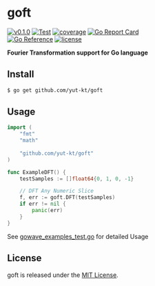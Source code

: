 # goft

[![v0.1.0](https://img.shields.io/github/v/release/yut-kt/goft?logoColor=ff69b4&style=social)]()
[![Test](https://github.com/yut-kt/goft/actions/workflows/default_branch_test.yaml/badge.svg)](https://github.com/yut-kt/gowave/actions/workflows/default_branch_test.yaml)
[![coverage](https://img.shields.io/badge/coverage-75.2%25-green)](https://raw.githubusercontent.com/yut-kt/gowave/main/coverage/v0.1.0)
[![Go Report Card](https://goreportcard.com/badge/github.com/yut-kt/goft)](https://goreportcard.com/report/github.com/yut-kt/gowave)  
[![Go Reference](https://pkg.go.dev/badge/github.com/yut-kt/goft.svg)](https://pkg.go.dev/github.com/yut-kt/goft)
[![license](http://img.shields.io/badge/license-MIT-red.svg?style=flat)](https://raw.githubusercontent.com/yut-kt/goft/main/LICENSE)


**Fourier Transformation support for Go language**

## Install
```bash
$ go get github.com/yut-kt/goft
```

## Usage
```go
import (
    "fmt"
    "math"
	
    "github.com/yut-kt/goft"
)

func ExampleDFT() {
    testSamples := []float64{0, 1, 0, -1}

    // DFT Any Numeric Slice
    f, err := goft.DFT(testSamples)
    if err != nil {
        panic(err)
    }
}
```

See [gowave_examples_test.go](https://github.com/yut-kt/goft/blob/main/goft_test.go) for detailed Usage

## License
goft is released under the [MIT License](https://raw.githubusercontent.com/yut-kt/goft/main/LICENSE).
